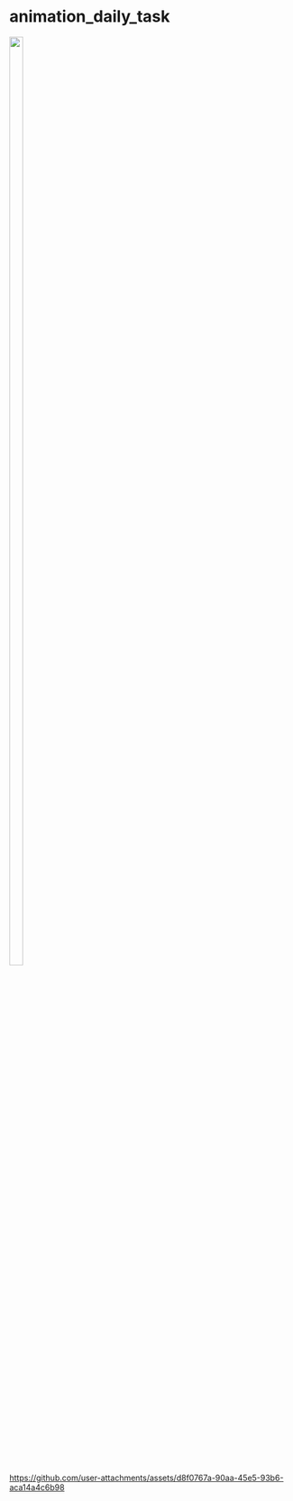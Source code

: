 # animation_daily_task

<img src="https://github.com/user-attachments/assets/2b94d2d0-9c95-4a9e-89ef-46dc5b7841b8" height=65% width=22%>

https://github.com/user-attachments/assets/d8f0767a-90aa-45e5-93b6-aca14a4c6b98
